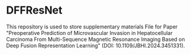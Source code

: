 # DFFResNet
This repository is used to store supplementary materials File for Paper "Preoperative Prediction of Microvascular Invasion in Hepatocellular Carcinoma From Multi-Sequence Magnetic Resonance Imaging Based on Deep Fusion Representation Learning" (DOI: 10.1109/JBHI.2024.3451331).
